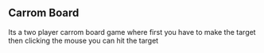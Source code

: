 ## Carrom Board
Its a two player carrom board game where first you have to make the target then clicking the mouse you can hit the target